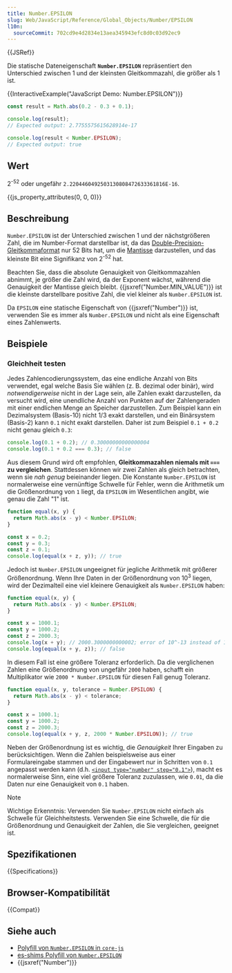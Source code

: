 ```yaml
---
title: Number.EPSILON
slug: Web/JavaScript/Reference/Global_Objects/Number/EPSILON
l10n:
  sourceCommit: 702cd9e4d2834e13aea345943efc8d0c03d92ec9
---
```


{{JSRef}}

Die statische Dateneigenschaft **`Number.EPSILON`** repräsentiert den Unterschied zwischen 1 und der kleinsten Gleitkommazahl, die größer als 1 ist.

{{InteractiveExample("JavaScript Demo: Number.EPSILON")}}

```js interactive-example
const result = Math.abs(0.2 - 0.3 + 0.1);

console.log(result);
// Expected output: 2.7755575615628914e-17

console.log(result < Number.EPSILON);
// Expected output: true
```

## Wert

2<sup>-52</sup> oder ungefähr `2.2204460492503130808472633361816E-16`.

{{js_property_attributes(0, 0, 0)}}

## Beschreibung

`Number.EPSILON` ist der Unterschied zwischen 1 und der nächstgrößeren Zahl, die im Number-Format darstellbar ist, da das [Double-Precision-Gleitkommaformat](https://en.wikipedia.org/wiki/Double_precision_floating-point_format) nur 52 Bits hat, um die [Mantisse](/de/docs/Web/JavaScript/Reference/Global_Objects/Number#number_encoding) darzustellen, und das kleinste Bit eine Signifikanz von 2<sup>-52</sup> hat.

Beachten Sie, dass die absolute Genauigkeit von Gleitkommazahlen abnimmt, je größer die Zahl wird, da der Exponent wächst, während die Genauigkeit der Mantisse gleich bleibt. {{jsxref("Number.MIN_VALUE")}} ist die kleinste darstellbare positive Zahl, die viel kleiner als `Number.EPSILON` ist.

Da `EPSILON` eine statische Eigenschaft von {{jsxref("Number")}} ist, verwenden Sie es immer als `Number.EPSILON` und nicht als eine Eigenschaft eines Zahlenwerts.

## Beispiele

### Gleichheit testen

Jedes Zahlencodierungssystem, das eine endliche Anzahl von Bits verwendet, egal welche Basis Sie wählen (z. B. dezimal oder binär), wird _notwendigerweise_ nicht in der Lage sein, alle Zahlen exakt darzustellen, da versucht wird, eine unendliche Anzahl von Punkten auf der Zahlengeraden mit einer endlichen Menge an Speicher darzustellen. Zum Beispiel kann ein Dezimalsystem (Basis-10) nicht 1/3 exakt darstellen, und ein Binärsystem (Basis-2) kann `0.1` nicht exakt darstellen. Daher ist zum Beispiel `0.1 + 0.2` nicht genau gleich `0.3`:

```js
console.log(0.1 + 0.2); // 0.30000000000000004
console.log(0.1 + 0.2 === 0.3); // false
```

Aus diesem Grund wird oft empfohlen, **Gleitkommazahlen niemals mit `===` zu vergleichen**. Stattdessen können wir zwei Zahlen als gleich betrachten, wenn sie _nah genug_ beieinander liegen. Die Konstante `Number.EPSILON` ist normalerweise eine vernünftige Schwelle für Fehler, wenn die Arithmetik um die Größenordnung von `1` liegt, da `EPSILON` im Wesentlichen angibt, wie genau die Zahl "1" ist.

```js
function equal(x, y) {
  return Math.abs(x - y) < Number.EPSILON;
}

const x = 0.2;
const y = 0.3;
const z = 0.1;
console.log(equal(x + z, y)); // true
```

Jedoch ist `Number.EPSILON` ungeeignet für jegliche Arithmetik mit größerer Größenordnung. Wenn Ihre Daten in der Größenordnung von 10<sup>3</sup> liegen, wird der Dezimalteil eine viel kleinere Genauigkeit als `Number.EPSILON` haben:

```js
function equal(x, y) {
  return Math.abs(x - y) < Number.EPSILON;
}

const x = 1000.1;
const y = 1000.2;
const z = 2000.3;
console.log(x + y); // 2000.3000000000002; error of 10^-13 instead of 10^-16
console.log(equal(x + y, z)); // false
```

In diesem Fall ist eine größere Toleranz erforderlich. Da die verglichenen Zahlen eine Größenordnung von ungefähr `2000` haben, schafft ein Multiplikator wie `2000 * Number.EPSILON` für diesen Fall genug Toleranz.

```js
function equal(x, y, tolerance = Number.EPSILON) {
  return Math.abs(x - y) < tolerance;
}

const x = 1000.1;
const y = 1000.2;
const z = 2000.3;
console.log(equal(x + y, z, 2000 * Number.EPSILON)); // true
```

Neben der Größenordnung ist es wichtig, die _Genauigkeit_ Ihrer Eingaben zu berücksichtigen. Wenn die Zahlen beispielsweise aus einer Formulareingabe stammen und der Eingabewert nur in Schritten von `0.1` angepasst werden kann (d.h. [`<input type="number" step="0.1">`](/de/docs/Web/HTML/Attributes/step)), macht es normalerweise Sinn, eine viel größere Toleranz zuzulassen, wie `0.01`, da die Daten nur eine Genauigkeit von `0.1` haben.

> [!NOTE]
> Wichtige Erkenntnis: Verwenden Sie `Number.EPSILON` nicht einfach als Schwelle für Gleichheitstests. Verwenden Sie eine Schwelle, die für die Größenordnung und Genauigkeit der Zahlen, die Sie vergleichen, geeignet ist.

## Spezifikationen

{{Specifications}}

## Browser-Kompatibilität

{{Compat}}

## Siehe auch

- [Polyfill von `Number.EPSILON` in `core-js`](https://github.com/zloirock/core-js#ecmascript-number)
- [es-shims Polyfill von `Number.EPSILON`](https://www.npmjs.com/package/es-constants)
- {{jsxref("Number")}}
